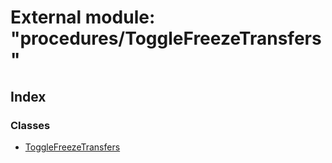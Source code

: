 # External module: "procedures/ToggleFreezeTransfers"

## Index

### Classes

* [ToggleFreezeTransfers](../classes/_procedures_togglefreezetransfers_.togglefreezetransfers.md)
